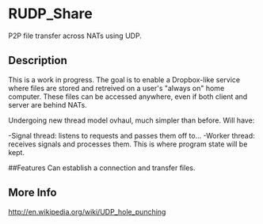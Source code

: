RUDP_Share
=======

P2P file transfer across NATs using UDP.

## Description
This is a work in progress. The goal is to enable a Dropbox-like service where files are stored and retreived on a user's 
"always on" home computer. These files can be accessed anywhere, even if both client and server are behind NATs.

Undergoing new thread model ovhaul, much simpler than before. Will have:

-Signal thread: listens to requests and passes them off to...
-Worker thread: receives signals and processes them. This is where program state will be kept.

##Features
Can establish a connection and transfer files.

## More Info
http://en.wikipedia.org/wiki/UDP_hole_punching

